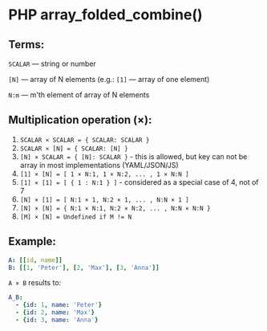 # PHP array_folded_combine()

## Terms:

`SCALAR` — string or number

`[N]` — array of N elements (e.g.: `[1]` — array of one element)

`N:m` — m'th element of array of N elements

## Multiplication operation (×):

1. `SCALAR × SCALAR = { SCALAR: SCALAR }`
2. `SCALAR × [N] = { SCALAR: [N] }`
3. `[N] × SCALAR = { [N]: SCALAR }` - this is allowed, but key can not be array in most implementations (YAML/JSON/JS)
4. `[1] × [N] = [ 1 × N:1, 1 × N:2, ... , 1 × N:N ]`
5. `[1] × [1] = [ { 1 : N:1 } ]` - considered as a special case of 4, not of 7
6. `[N] × [1] = [ N:1 × 1, N:2 × 1, ... , N:N × 1 ]`
7. `[N] × [N] = { N:1 × N:1, N:2 × N:2, ... , N:N × N:N }`
8. `[M] × [N] = Undefined if M != N`

## Example:

```yaml
A: [[id, name]]
B: [[1, 'Peter'], [2, 'Max'], [3, 'Anna']]
```

`A × B` results to:

```yaml
A_B: 
  - {id: 1, name: 'Peter'}
  - {id: 2, name: 'Max'}
  - {id: 3, name: 'Anna'}
```







